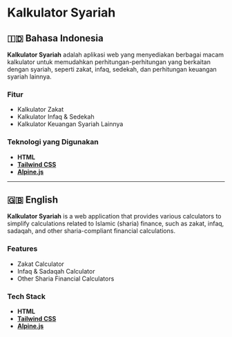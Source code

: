 # Kalkulator Syariah

## 🇮🇩 Bahasa Indonesia

**Kalkulator Syariah** adalah aplikasi web yang menyediakan berbagai macam kalkulator untuk memudahkan perhitungan-perhitungan yang berkaitan dengan syariah, seperti zakat, infaq, sedekah, dan perhitungan keuangan syariah lainnya.

### Fitur
- Kalkulator Zakat
- Kalkulator Infaq & Sedekah
- Kalkulator Keuangan Syariah Lainnya

### Teknologi yang Digunakan
- **HTML**
- **[Tailwind CSS](https://tailwindcss.com/)**
- **[Alpine.js](https://alpinejs.dev/)**

---

## 🇬🇧 English

**Kalkulator Syariah** is a web application that provides various calculators to simplify calculations related to Islamic (sharia) finance, such as zakat, infaq, sadaqah, and other sharia-compliant financial calculations.

### Features
- Zakat Calculator
- Infaq & Sadaqah Calculator
- Other Sharia Financial Calculators

### Tech Stack
- **HTML**
- **[Tailwind CSS](https://tailwindcss.com/)**
- **[Alpine.js](https://alpinejs.dev/)**